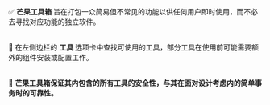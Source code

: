 ✅ <b> 芒果工具箱 </b> 旨在打包一众简易但不常见的功能以供任何用户即时使用，而不必去寻找对应功能的独立软件。 <br><br>

👋 在左侧边栏的 <b> 工具 </b> 选项卡中查找可使用的工具，部分工具在使用前可能需要额外的组件安装或配置工作。 <br><br>

🤣 <b> 芒果工具箱保证其内包含的所有工具的安全性，与其在面对设计考虑内的简单事务时的可靠性。</b>